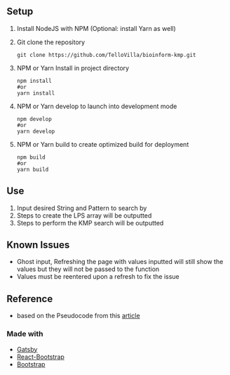 ## Setup

1. Install NodeJS with NPM (Optional: install Yarn as well)
   
2. Git clone the repository
   ```shell
   git clone https://github.com/TelloVilla/bioinform-kmp.git
   ```
3. NPM or Yarn Install in project directory
   ```shell
   npm install
   #or
   yarn install
   ```
4. NPM or Yarn develop to launch into development mode
   ```shell
   npm develop
   #or
   yarn develop
   ```
5. NPM or Yarn build to create optimized build for deployment
    ```shell
    npm build
    #or
    yarn build
    ```
## Use
1. Input desired String and Pattern to search by
2. Steps to create the LPS array will be outputted
3. Steps to perform the KMP search will be outputted

## Known Issues
- Ghost input, Refreshing the page with values inputted will still show the values but they will not be passed to the function
- Values must be reentered upon a refresh to fix the issue  

## Reference
- based on the Pseudocode from this [article](https://www.baeldung.com/cs/knuth-morris-pratt)

### Made with
- [Gatsby](https://www.gatsbyjs.com/)
- [React-Bootstrap](https://react-bootstrap.github.io/)
- [Bootstrap](https://getbootstrap.com/)